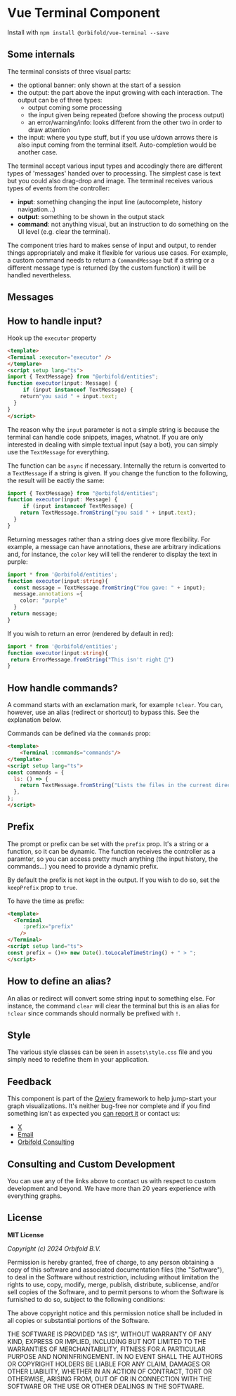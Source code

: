 # Vue Terminal Component

Install with `npm install @orbifold/vue-terminal --save`

## Some internals

The terminal consists of three visual parts:

- the optional banner: only shown at the start of a session
- the output: the part above the input growing with each interaction. The output can be of three types:
  - output coming some processing
  - the input given being repeated (before showing the process output)
  - an error/warning/info: looks different from the other two in order to draw attention
- the input: where you type stuff, but if you use u/down arrows there is also input coming from the terminal itself. Auto-completion would be another case.

The terminal accept various input types and accodingly there are different types of 'messages' handed over to processing. The simplest case is text but you could also drag-drop and image.
The terminal receives various types of events from the controller:

- **input**: something changing the input line (autocomplete, history navigation...)
- **output**: something to be shown in the output stack
- **command**: not anything visual, but an instruction to do something on the UI level (e.g. clear the terminal).

The component tries hard to makes sense of input and output, to render things appropriately and make it flexible for various use cases. For example, a custom command needs to return a `CommandMessage` but if a string or a different message type is returned (by the custom function) it will be handled nevertheless.

## Messages

## How to handle input?

Hook up the `executor` property

```html
<template>
<Terminal :executor="executor" />
</templare>
<script setup lang="ts">
import { TextMessage} from "@orbifold/entities";
function executor(input: Message) {
	 if (input instanceof TextMessage) {
    return"you said " + input.text;
  }
}
</script>
```
The reason why the `input` parameter is not a simple string is because the terminal can handle code snippets, images, whatnot. If you are only interested in dealing with simple textual input (say a bot), you can simply use the `TextMessage` for everything. 

The function can be `async` if necessary. Internally the return is converted to a `TextMessage` if a string is given. If you change the function to the following, the result will be eactly the same:

```TypeScript
import { TextMessage} from "@orbifold/entities";
function executor(input: Message) {
	 if (input instanceof TextMessage) {
    return TextMessage.fromString("you said " + input.text);
  }
}
```

Returning messages rather than a string does give more flexibility. For example, a message can have annotations, these are arbitrary indications and, for instance, the `color` key will tell the renderer to display the text in purple:

```TypeScript
import * from '@orbifold/entities';
function executor(input:string){
  const message = TextMessage.fromString("You gave: " + input);
  message.annotations ={
    color: "purple"
  }
 return message;
}
```

If you wish to return an error (rendered by default in red):

```TypeScript
import * from '@orbifold/entities';
function executor(input:string){
 return ErrorMessage.fromString("This isn't right 🫤")
}
```

## How handle commands?

A command starts with an exclamation mark, for example `!clear`. You can, however, use an alias (redirect or shortcut) to bypass this. See the explanation below.

Commands can be defined via the `commands` prop:

```html
<template> 
    <Terminal :commands="commands"/> 
</template>
<script setup lang="ts">
const commands = {
  ls: () => {
    return TextMessage.fromString("Lists the files in the current directory.");
  },
};
</script>
```
## Prefix

The prompt or prefix can be set with the `prefix` prop. It's a string or a function, so it can be dynamic. The function receives the controller as a paramter, so you can access pretty much anything (the input history, the commands...) you need to provide a dynamic prefix.

By default the prefix is not kept in the output. If you wish to do so, set the `keepPrefix` prop to `true`.

To have the time as prefix:
```html
<template>
  <Terminal     
     :prefix="prefix"     
    />
</Terminal>    
<script setup land="ts">
const prefix = ()=> new Date().toLocaleTimeString() + " > ";
</script>
```



## How to define an alias?

An alias or redirect will convert some string input to something else. For instance, the command `clear` will clear the terminal but this is an alias for `!clear` since commands should normally be prefixed with `!`.

## Style

The various style classes can be seen in `assets\style.css` file and you simply need to redefine them in your application.

## Feedback

This component is part of the [Qwiery](https://qwiery.com) framework to help jump-start your graph visualizations. It's neither bug-free nor complete and
if you find something isn't as expected you [can report it](https://github.com/Qwiery/qwiery-nuxt/issues) or contact us:

- [ X](https://twitter.com/theorbifold)
- [Email](mailto:info@qwiery.com)
- [Orbifold Consulting](https://GraphsAndNetworks.com)

## Consulting and Custom Development

You can use any of the links above to contact us with respect to custom development and beyond. We have more than 20 years experience with everything graphs.

## License

**MIT License**

_Copyright (c) 2024 Orbifold B.V._

Permission is hereby granted, free of charge, to any person obtaining a copy
of this software and associated documentation files (the "Software"), to deal
in the Software without restriction, including without limitation the rights
to use, copy, modify, merge, publish, distribute, sublicense, and/or sell
copies of the Software, and to permit persons to whom the Software is
furnished to do so, subject to the following conditions:

The above copyright notice and this permission notice shall be included in all
copies or substantial portions of the Software.

THE SOFTWARE IS PROVIDED "AS IS", WITHOUT WARRANTY OF ANY KIND, EXPRESS OR
IMPLIED, INCLUDING BUT NOT LIMITED TO THE WARRANTIES OF MERCHANTABILITY,
FITNESS FOR A PARTICULAR PURPOSE AND NONINFRINGEMENT. IN NO EVENT SHALL THE
AUTHORS OR COPYRIGHT HOLDERS BE LIABLE FOR ANY CLAIM, DAMAGES OR OTHER
LIABILITY, WHETHER IN AN ACTION OF CONTRACT, TORT OR OTHERWISE, ARISING FROM,
OUT OF OR IN CONNECTION WITH THE SOFTWARE OR THE USE OR OTHER DEALINGS IN THE
SOFTWARE.

```

```
